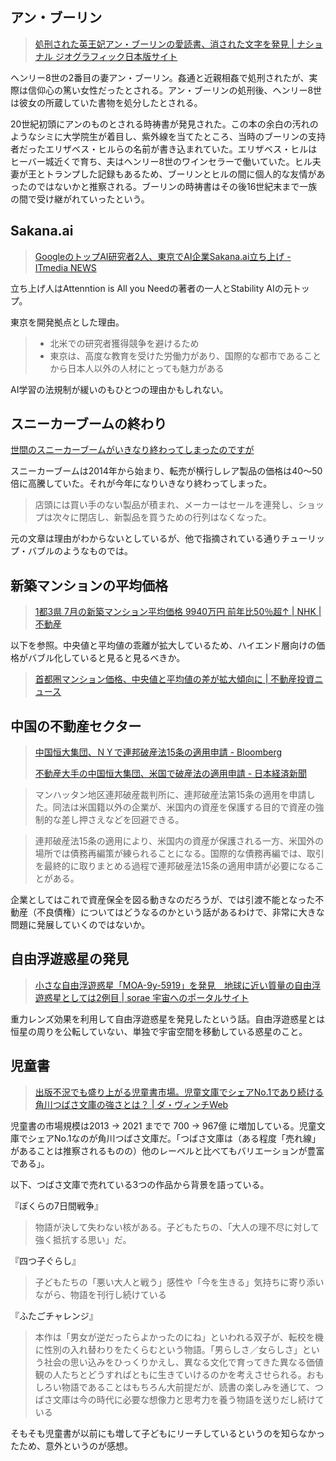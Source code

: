 ## アン・ブーリン

> [処刑された英王妃アン・ブーリンの愛読書、消された文字を発見 | ナショナル ジオグラフィック日本版サイト](https://natgeo.nikkeibp.co.jp/atcl/news/23/080300403/)

ヘンリー8世の2番目の妻アン・ブーリン。姦通と近親相姦で処刑されたが、実際は信仰心の篤い女性だったとされる。アン・ブーリンの処刑後、ヘンリー8世は彼女の所蔵していた書物を処分したとされる。

20世紀初頭にアンのものとされる時祷書が発見された。この本の余白の汚れのようなシミに大学院生が着目し、紫外線を当てたところ、当時のブーリンの支持者だったエリザベス・ヒルらの名前が書き込まれていた。エリザベス・ヒルはヒーバー城近くで育ち、夫はヘンリー8世のワインセラーで働いていた。ヒル夫妻が王とトランプした記録もあるため、ブーリンとヒルの間に個人的な友情があったのではないかと推察される。ブーリンの時祷書はその後16世紀末まで一族の間で受け継がれていったという。

## Sakana.ai

> [GoogleのトップAI研究者2人、東京でAI企業Sakana.ai立ち上げ - ITmedia NEWS](https://www.itmedia.co.jp/news/articles/2308/18/news078.html)

立ち上げ人はAttenntion is All you Needの著者の一人とStability AIの元トップ。

東京を開発拠点とした理由。

> - 北米での研究者獲得競争を避けるため
> - 東京は、高度な教育を受けた労働力があり、国際的な都市であることから日本人以外の人材にとっても魅力がある

AI学習の法規制が緩いのもひとつの理由かもしれない。

## スニーカーブームの終わり

[世間のスニーカーブームがいきなり終わってしまったのですが](https://note.com/campintheair/n/n927c1a6c5d9a)

スニーカーブームは2014年から始まり、転売が横行しレア製品の価格は40～50倍に高騰していた。それが今年になりいきなり終わってしまった。

> 店頭には買い手のない製品が積まれ、メーカーはセールを連発し、ショップは次々に閉店し、新製品を買うための行列はなくなった。

元の文章は理由がわからないとしているが、他で指摘されている通りチューリップ・バブルのようなものでは。

## 新築マンションの平均価格

> [1都3県 7月の新築マンション平均価格 9940万円 前年比50％超↑ | NHK | 不動産](https://www3.nhk.or.jp/news/html/20230817/k10014165701000.html)

以下を参照。中央値と平均値の乖離が拡大しているため、ハイエンド層向けの価格がバブル化していると見ると見るべきか。

> [首都圏マンション価格、中央値と平均値の差が拡大傾向に | 不動産投資ニュース](https://www.fudosantoushi.net/news/view/005641)

## 中国の不動産セクター

> [中国恒大集団、ＮＹで連邦破産法15条の適用申請 - Bloomberg](https://www.bloomberg.co.jp/news/articles/2023-08-17/RZJZGQDWX2PS01)
>
> [不動産大手の中国恒大集団、米国で破産法の適用申請 - 日本経済新聞](https://www.nikkei.com/article/DGXZQOGN1808C0Y3A810C2000000/)

> マンハッタン地区連邦破産裁判所に、連邦破産法第15条の適用を申請した。同法は米国籍以外の企業が、米国内の資産を保護する目的で資産の強制的な差し押さえなどを回避できる。

> 連邦破産法15条の適用により、米国内の資産が保護される一方、米国外の場所では債務再編策が練られることになる。国際的な債務再編では、取引を最終的に取りまとめる過程で連邦破産法15条の適用申請が必要になることがある。

企業としてはこれで資産保全を図る動きなのだろうが、では引渡不能となった不動産（不良債権）についてはどうなるのかという話があるわけで、非常に大きな問題に発展していくのではないか。

## 自由浮遊惑星の発見

> [小さな自由浮遊惑星「MOA-9y-5919」を発見　地球に近い質量の自由浮遊惑星としては2例目 | sorae 宇宙へのポータルサイト](https://sorae.info/astronomy/20230816-moa-9y-5919.html)

重力レンズ効果を利用して自由浮遊惑星を発見したという話。自由浮遊惑星とは恒星の周りを公転していない、単独で宇宙空間を移動している惑星のこと。

## 児童書

> [出版不況でも盛り上がる児童書市場。児童文庫でシェアNo.1であり続ける角川つばさ文庫の強さとは？ | ダ・ヴィンチWeb](https://ddnavi.com/review/1165214/a/)

児童書の市場規模は2013 -> 2021 までで 700 -> 967億 に増加している。児童文庫でシェアNo.1なのが角川つばさ文庫だ。「つばさ文庫は（ある程度「売れ線」があることは推察されるものの）他のレーベルと比べてもバリエーションが豊富である」。

以下、つばさ文庫で売れている3つの作品から背景を語っている。

『ぼくらの7日間戦争』

> 物語が決して失わない核がある。子どもたちの、「大人の理不尽に対して強く抵抗する思い」だ。

『四つ子ぐらし』

> 子どもたちの「悪い大人と戦う」感性や「今を生きる」気持ちに寄り添いながら、物語を刊行し続けている

『ふたごチャレンジ』

> 本作は「男女が逆だったらよかったのにね」といわれる双子が、転校を機に性別の入れ替わりをたくらむという物語。「男らしさ／女らしさ」という社会の思い込みをひっくりかえし、異なる文化で育ってきた異なる価値観の人たちとどうすればともに生きていけるのかを考えさせられる。おもしろい物語であることはもちろん大前提だが、読書の楽しみを通じて、つばさ文庫は今の時代に必要な想像力と思考力を養う物語を送りだし続けている

そもそも児童書が以前にも増して子どもにリーチしているというのを知らなかったため、意外というのが感想。
